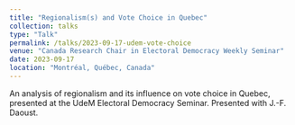 ```yaml
---
title: "Regionalism(s) and Vote Choice in Quebec"
collection: talks
type: "Talk"
permalink: /talks/2023-09-17-udem-vote-choice
venue: "Canada Research Chair in Electoral Democracy Weekly Seminar"
date: 2023-09-17
location: "Montréal, Québec, Canada"
---
```


An analysis of regionalism and its influence on vote choice in Quebec, presented at the UdeM Electoral Democracy Seminar. Presented with J.-F. Daoust.

